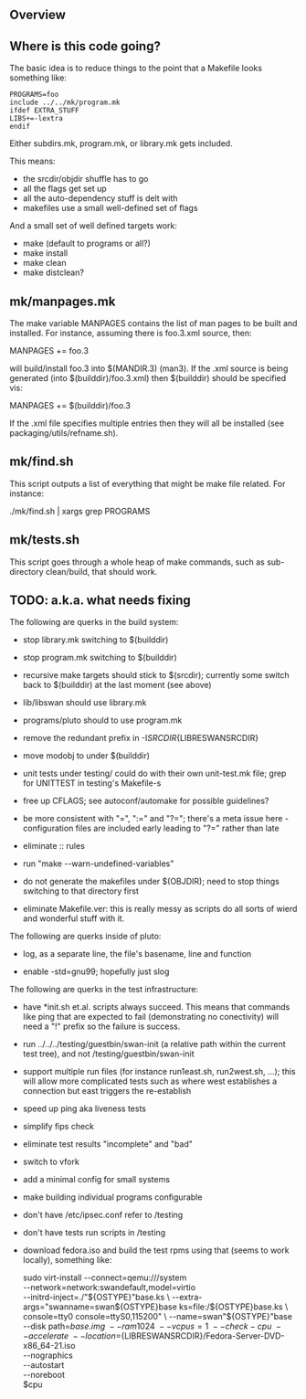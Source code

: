 Overview
--------

Where is this code going?
-------------------------

The basic idea is to reduce things to the point that a Makefile looks
something like:

    PROGRAMS=foo
    include ../../mk/program.mk
    ifdef EXTRA_STUFF
    LIBS+=-lextra
    endif

Either subdirs.mk, program.mk, or library.mk gets included.

This means:

- the srcdir/objdir shuffle has to go
- all the flags get set up
- all the auto-dependency stuff is delt with
- makefiles use a small well-defined set of flags

And a small set of well defined targets work:

- make (default to programs or all?)
- make install
- make clean
- make distclean?

mk/manpages.mk
--------------

The make variable MANPAGES contains the list of man pages to be built
and installed.  For instance, assuming there is foo.3.xml source, then:

  MANPAGES += foo.3

will build/install foo.3 into $(MANDIR.3) (man3).  If the .xml source
is being generated (into $(builddir)/foo.3.xml) then $(builddir)
should be specified vis:

  MANPAGES += $(builddir)/foo.3

If the .xml file specifies multiple <refname></refname> entries then
they will all be installed (see packaging/utils/refname.sh).

mk/find.sh
----------

This script outputs a list of everything that might be make file
related.  For instance:

  ./mk/find.sh | xargs grep PROGRAMS

mk/tests.sh
-----------

This script goes through a whole heap of make commands, such as
sub-directory clean/build, that should work.

TODO: a.k.a. what needs fixing
------------------------------

The following are querks in the build system:

- stop library.mk switching to $(builddir)

- stop program.mk switching to $(builddir)

- recursive make targets should stick to $(srcdir); currently some
  switch back to $(builddir) at the last moment (see above)

- lib/libswan should use library.mk

- programs/pluto should to use program.mk

- remove the redundant prefix in -I${SRCDIR}${LIBRESWANSRCDIR}

- move modobj to under $(builddir)

- unit tests under testing/ could do with their own unit-test.mk file;
  grep for UNITTEST in testing's Makefile-s

- free up CFLAGS; see autoconf/automake for possible guidelines?

- be more consistent with "=", ":=" and "?="; there's a meta issue
  here - configuration files are included early leading to "?=" rather
  than late

- eliminate :: rules

- run "make --warn-undefined-variables"

- do not generate the makefiles under $(OBJDIR); need to stop things
  switching to that directory first

- eliminate Makefile.ver: this is really messy as scripts do all sorts
  of wierd and wonderful stuff with it.

The following are querks inside of pluto:

- log, as a separate line, the file's basename, line and function

- enable -std=gnu99; hopefully just slog

The following are querks in the test infrastructure:

- have *init.sh et.al. scripts always succeed.  This means that
  commands like ping that are expected to fail (demonstrating no
  conectivity) will need a "!" prefix so the failure is success.

- run ../../../testing/guestbin/swan-init (a relative path within the
  current test tree), and not /testing/guestbin/swan-init

- support multiple run files (for instance run1east.sh, run2west.sh,
  ...); this will allow more complicated tests such as where west
  establishes a connection but east triggers the re-establish

- speed up ping aka liveness tests

- simplify fips check

- eliminate test results "incomplete" and "bad"

- switch to vfork

- add a minimal config for small systems

- make building individual programs configurable

- don't have /etc/ipsec.conf refer to /testing

- don't have tests run scripts in /testing

- download fedora.iso and build the test rpms using that
  (seems to work locally), something like:

    sudo virt-install --connect=qemu:///system \
       --network=network:swandefault,model=virtio \
       --initrd-inject=./"${OSTYPE}"base.ks \
       --extra-args="swanname=swan${OSTYPE}base ks=file:/${OSTYPE}base.ks \
          console=tty0 console=ttyS0,115200" \
       --name=swan"${OSTYPE}"base \
       --disk path=$base.img \
       --ram 1024 \
       --vcpus=1 \
       --check-cpu \
       --accelerate \
       --location=${LIBRESWANSRCDIR}/Fedora-Server-DVD-x86_64-21.iso \
       --nographics \
       --autostart \
       --noreboot \
       $cpu

